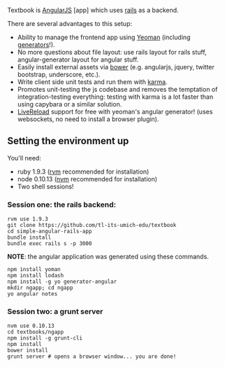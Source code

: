 

Textbook is [AngularJS](http://angularjs.org) [app] which uses [rails](http://rubyonrails.org/) as a backend.

There are several advantages to this setup:

* Ability to manage the frontend app using [Yeoman](http://yeoman.io/) (including [generators](https://github.com/yeoman/generator-angular#readme)!).
* No more questions about file layout: use rails layout for rails stuff, angular-generator layout for angular stuff.
* Easily install external assets via [bower](http://bower.io/) (e.g. angularjs, jquery, twitter bootstrap, underscore, etc.).
* Write client side unit tests and run them with [karma](http://karma-runner.github.com).
* Promotes unit-testing the js codebase and removes the temptation of integration-testing everything: testing with karma is a lot faster than using capybara or a similar solution.
* [LiveReload](http://livereload.com/) support for free with yeoman's angular generator! (uses websockets, no need to install a browser plugin).

## Setting the environment up

You'll need:

* ruby 1.9.3 ([rvm](https://rvm.io/) recommended for installation)
* node 0.10.13 ([nvm](https://github.com/creationix/nvm) recommended for installation)
* Two shell sessions!

### Session one: the rails backend:

```
rvm use 1.9.3
git clone https://github.com/tl-its-umich-edu/textbook
cd simple-angular-rails-app
bundle install
bundle exec rails s -p 3000
```

**NOTE**:  the angular application was generated using these commands.

```
npm install yoman
npm install lodash
npm install -g yo generator-angular
mkdir ngapp; cd ngapp
yo angular notes
```

### Session two: a grunt server

```
nvm use 0.10.13
cd textbooks/ngapp
npm install -g grunt-cli
npm install
bower install
grunt server # opens a browser window... you are done!
```

